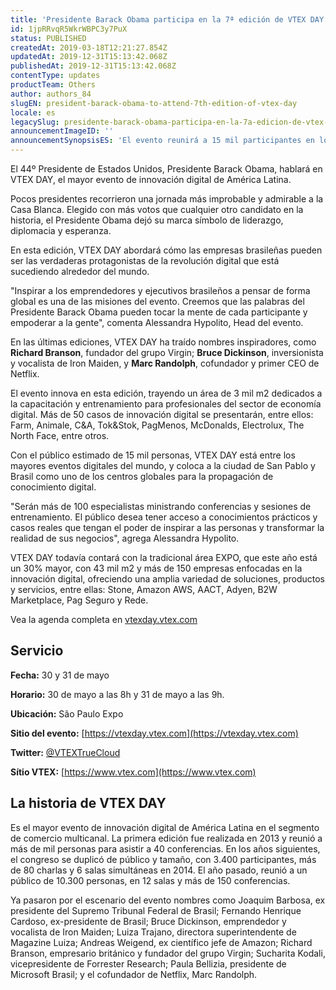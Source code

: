 ```yaml
---
title: 'Presidente Barack Obama participa en la 7ª edición de VTEX DAY'
id: 1jpRRvqR5WkrWBPC3y7PuX
status: PUBLISHED
createdAt: 2019-03-18T12:21:27.854Z
updatedAt: 2019-12-31T15:13:42.068Z
publishedAt: 2019-12-31T15:13:42.068Z
contentType: updates
productTeam: Others
author: authors_84
slugEN: president-barack-obama-to-attend-7th-edition-of-vtex-day
locale: es
legacySlug: presidente-barack-obama-participa-en-la-7a-edicion-de-vtex-day
announcementImageID: ''
announcementSynopsisES: 'El evento reunirá a 15 mil participantes en los días 30 y 31 de mayo en San Pablo'
---
```


El 44º Presidente de Estados Unidos, Presidente Barack Obama, hablará en VTEX DAY, el mayor evento de innovación digital de América Latina.
 
Pocos presidentes recorrieron una jornada más improbable y admirable a la Casa Blanca. Elegido con más votos que cualquier otro candidato en la historia, el Presidente Obama dejó su marca símbolo de liderazgo, diplomacia y esperanza.
 
En esta edición, VTEX DAY abordará cómo las empresas brasileñas pueden ser las verdaderas protagonistas de la revolución digital que está sucediendo alrededor del mundo.
 
"Inspirar a los emprendedores y ejecutivos brasileños a pensar de forma global es una de las misiones del evento. Creemos que las palabras del Presidente Barack Obama pueden tocar la mente de cada participante y empoderar a la gente", comenta Alessandra Hypolito, Head del evento.

En las últimas ediciones, VTEX DAY ha traído nombres inspiradores, como **Richard Branson**, fundador del grupo Virgin; **Bruce Dickinson**, inversionista y vocalista de Iron Maiden, y **Marc Randolph**, cofundador y primer CEO de Netflix.

El evento innova en esta edición, trayendo un área de 3 mil m2 dedicados a la capacitación y entrenamiento para profesionales del sector de economía digital. Más de 50 casos de innovación digital se presentarán, entre ellos: Farm, Animale, C&A, Tok&Stok, PagMenos, McDonalds, Electrolux, The North Face, entre otros.

Con el público estimado de 15 mil personas, VTEX DAY está entre los mayores eventos digitales del mundo, y coloca a la ciudad de San Pablo y Brasil como uno de los centros globales para la propagación de conocimiento digital.

"Serán más de 100 especialistas ministrando conferencias y sesiones de entrenamiento. El público desea tener acceso a conocimientos prácticos y casos reales que tengan el poder de inspirar a las personas y transformar la realidad de sus negocios", agrega Alessandra Hypolito.

VTEX DAY todavía contará con la tradicional área EXPO, que este año está un 30% mayor, con 43 mil m2 y más de 150 empresas enfocadas en la innovación digital, ofreciendo una amplia variedad de soluciones, productos y servicios, entre ellas: Stone, Amazon AWS, AACT, Adyen, B2W Marketplace, Pag Seguro y Rede.
 
Vea la agenda completa en [vtexday.vtex.com](https://vtexday.vtex.com)

## Servicio

**Fecha:** 30 y 31 de mayo

**Horario:** 30 de mayo a las 8h y 31 de mayo a las 9h.

**Ubicación:** São Paulo Expo

**Sitio del evento:** [https://vtexday.vtex.com](https://vtexday.vtex.com)

**Twitter:** [@VTEXTrueCloud](https://twitter.com/vtextruecloud)

**Sítio VTEX:** [https://www.vtex.com](https://www.vtex.com)

## La historia de VTEX DAY

Es el mayor evento de innovación digital de América Latina en el segmento de comercio multicanal. La primera edición fue realizada en 2013 y reunió a más de mil personas para asistir a 40 conferencias. En los años siguientes, el congreso se duplicó de público y tamaño, con 3.400 participantes, más de 80 charlas y 6 salas simultáneas en 2014. El año pasado, reunió a un público de 10.300 personas, en 12 salas y más de 150 conferencias.

Ya pasaron por el escenario del evento nombres como Joaquim Barbosa, ex presidente del Supremo Tribunal Federal de Brasil; Fernando Henrique Cardoso, ex-presidente de Brasil; Bruce Dickinson, emprendedor y vocalista de Iron Maiden; Luiza Trajano, directora superintendente de Magazine Luiza; Andreas Weigend, ex científico jefe de Amazon; Richard Branson, empresario británico y fundador del grupo Virgin; Sucharita Kodali, vicepresidente de Forrester Research; Paula Bellizia, presidente de Microsoft Brasil; y el cofundador de Netflix, Marc Randolph.
